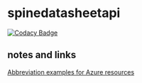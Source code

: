 # spinedatasheetapi

[![Codacy Badge](https://api.codacy.com/project/badge/Grade/a76a5c6ba7564e81827b105a54ff1dc8)](https://app.codacy.com/gh/equinor/spinedatasheetapi?utm_source=github.com&utm_medium=referral&utm_content=equinor/spinedatasheetapi&utm_campaign=Badge_Grade)

## notes and links
[Abbreviation examples for Azure resources](https://learn.microsoft.com/en-us/azure/cloud-adoption-framework/ready/azure-best-practices/resource-abbreviations)